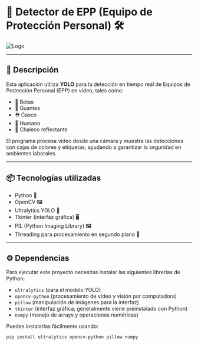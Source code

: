 # 🦺 Detector de EPP (Equipo de Protección Personal) 🛠️

![Logo](https://img.icons8.com/ios-filled/50/000000/worker-safety-helmet.png)

---

## 🚀 Descripción

Esta aplicación utiliza **YOLO** para la detección en tiempo real de Equipos de Protección Personal (EPP) en video, tales como:

- 🥾 Botas  
- 🧤 Guantes  
- ⛑️ Casco  
- 🧍 Humano  
- 🦺 Chaleco reflectante  

El programa procesa video desde una cámara y muestra las detecciones con cajas de colores y etiquetas, ayudando a garantizar la seguridad en ambientes laborales.

---

## 📦 Tecnologías utilizadas

- Python 🐍  
- OpenCV 🖼️  
- Ultralytics YOLO 🎯  
- Tkinter (interfaz gráfica) 🖥️  
- PIL (Python Imaging Library) 🖼️  
- Threading para procesamiento en segundo plano 🧵  

---

## ⚙️ Dependencias

Para ejecutar este proyecto necesitas instalar las siguientes librerías de Python:

- `ultralytics` (para el modelo YOLO)
- `opencv-python` (procesamiento de video y visión por computadora)
- `pillow` (manipulación de imágenes para la interfaz)
- `tkinter` (interfaz gráfica; generalmente viene preinstalado con Python)
- `numpy` (manejo de arrays y operaciones numéricas)

Puedes instalarlas fácilmente usando:

```bash
pip install ultralytics opencv-python pillow numpy
